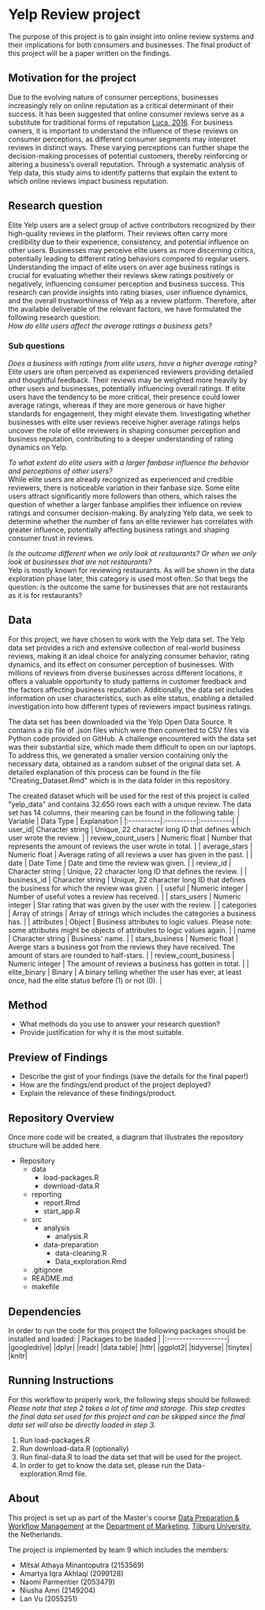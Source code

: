 # Yelp Review project
The purpose of this project is to gain insight into online review systems and their implications for both consumers and businesses. 
The final product of this project will be a paper written on the findings. 

## Motivation for the project
 Due to the evolving nature of consumer perceptions, businesses increasingly rely on online reputation as a
 critical determinant of their success. It has been suggested that online consumer reviews serve as a substitute
 for traditional forms of reputation [Luca, 2016](https://www.hbs.edu/ris/Publication%20Files/12-016_a7e4a5a2-03f9-490d-b093-8f951238dba2.pdf). 
 For business owners, it is important to understand the  influence of these reviews on consumer perceptions, 
 as different consumer segments may interpret reviews in distinct ways. 
 These varying perceptions can further shape the decision-making processes of potential customers, 
 thereby reinforcing or altering a business’s overall reputation. Through a systematic analysis
 of Yelp data, this study aims to identify patterns that explain the extent to which online reviews impact
 business reputation.

## Research question
 Elite Yelp users are a select group of active contributors recognized by their high-quality reviews in the
 platform. Their reviews often carry more credibility due to their experience, consistency, and potential
 influence on other users. Businesses may perceive elite users as more discerning critics, potentially leading
 to different rating behaviors compared to regular users. Understanding the impact of elite users on aver
age business ratings is crucial for evaluating whether their reviews skew ratings positively or negatively,
 influencing consumer perception and business success. This research can provide insights into rating biases,
 user influence dynamics, and the overall trustworthiness of Yelp as a review platform. Therefore, after the
 available deliverable of the relevant factors, we have formulated the following research question: <br>
 _How do elite users affect the average ratings a business gets?_

 ### Sub questions
_Does a business with ratings from elite users, have a higher average rating?_ <br>
 Elite users are often perceived as experienced reviewers providing detailed and thoughtful feedback. Their
 reviews may be weighted more heavily by other users and businesses, potentially influencing overall ratings.
 If elite users have the tendency to be more critical, their presence could lower average ratings, whereas if they
 are more generous or have higher standards for engagement, they might elevate them. Investigating whether
 businesses with elite user reviews receive higher average ratings helps uncover the role of elite reviewers
 in shaping consumer perception and business reputation, contributing to a deeper understanding of rating
 dynamics on Yelp.

 _To what extent do elite users with a larger fanbase influence the behavior and perceptions of other users?_ <br>
 While elite users are already recognized as experienced and credible reviewers, there is noticeable variation in
 their fanbase size. Some elite users attract significantly more followers than others, which raises the question
 of whether a larger fanbase amplifies their influence on review ratings and consumer decision-making. By
 analyzing Yelp data, we seek to determine whether the number of fans an elite reviewer has correlates with
 greater influence, potentially affecting business ratings and shaping consumer trust in reviews.

 _Is the outcome different when we only look at restaurants? Or when we only look at businesses that are not
 restaurants?_ <br>
 Yelp is mostly known for reviewing restaurants. As will be shown in the data exploration phase later, this
 category is used most often. So that begs the question: is the outcome the same for businesses that are not
 restaurants as it is for restaurants?

## Data
For this project, we have chosen to work with the Yelp data set. The Yelp data set provides a rich and
 extensive collection of real-world business reviews, making it an ideal choice for analyzing consumer behavior, rating dynamics, and its effect on consumer perception of businesses. 
 With millions of reviews from diverse businesses across different locations, it offers a valuable opportunity to study patterns in customer
 feedback and the factors affecting business reputation. Additionally, the data set includes information on
 user characteristics, such as elite status, enabling a detailed investigation into how different types of reviewers
 impact business ratings. 

The data set has been downloaded via the Yelp Open Data Source. It contains a zip file of .json files which
 were then converted to CSV files via Python code provided on GitHub.
 A challenge encountered with the data set was their substantial size, which made them difficult to open on
 our laptops. To address this, we generated a smaller version containing only the necessary data, obtained
 as a random subset of the original data set. A detailed explanation of this process can be found in the
 file "Creating_Dataset.Rmd" which is in the data folder in this repository.

 The created dataset which will be used for the rest of this project is called "yelp_data" and contains 32.650 rows each with a unique review.
 The data set has 14 columns, their meaning can be found in the following table:
 | Variable | Data Type | Explanation |
|:----------|:----------|:----------|
| user_id| Character string | Unique, 22 character long ID that defines which user wrote the review. |
| review_count_users | Numeric float | Number that represents the amount of reviews the user wrote in total. |
| average_stars | Numeric float | Average rating of all reviews a user has given in the past. |
| date | Date Time | Date and time the review was given. |
| review_id | Character string | Unique, 22 character long ID that defines the review. |
| business_id | Character string | Unique, 22 character long ID that defines the business for which the review was given. |
| useful | Numeric integer | Number of useful votes a review has received. |
| stars_users | Numeric integer | Star rating that was given by the user with the review. |
| categories | Array of strings | Array of strings which includes the categories a business has. |
| attributes | Object | Business attributes to logic values. Please note: some attributes might be objects of attributes to logic values again. | 
| name | Character string | Business' name. |
| stars_business | Numeric float | Averge stars a business got from the reviews they have received. The amount of stars are rounded to half-stars. |
| review_count_business | Numeric integer | The amount of reviews a business has gotten in total. |
| elite_binary | Binary | A binary telling whether the user has ever, at least once, had the elite status before (1) or not (0). |

## Method

- What methods do you use to answer your research question?
- Provide justification for why it is the most suitable. 

## Preview of Findings 
- Describe the gist of your findings (save the details for the final paper!)
- How are the findings/end product of the project deployed?
- Explain the relevance of these findings/product. 

## Repository Overview 

Once more code will be created, a diagram that illustrates the repository structure will be added here.
- Repository
  - data
    - load-packages.R
    - download-data.R
  - reporting
    - report.Rmd
    - start_app.R
  - src
    - analysis
      - analysis.R
    - data-preparation 
      - data-cleaning.R
      - Data_exploration.Rmd
  - .gitignore
  - README.md 
  - makefile


## Dependencies 

In order to run the code for this project the following packages should be installed and loaded:
| Packages to be loaded |
|:-------------------|
|googledrive|
|dplyr|
|readr|
|data.table|
|httr|
|ggplot2|
|tidyverse|
|tinytex|
|knitr|

## Running Instructions 
For this workflow to properly work, the following steps should be followed:
_Please note that step 2 takes a lot of time and storage. This step creates the final data set used for this project and can be skipped since the final data set will also be directly loaded in step 3._
1. Run load-packages.R 
2. Run download-data.R (optionally)
3. Run final-data.R to load the data set that will be used for the project. 
4. In order to get to know the data set, please run the Data-exploration.Rmd file. 

## About 

This project is set up as part of the Master's course [Data Preparation & Workflow Management](https://dprep.hannesdatta.com/) at the [Department of Marketing](https://www.tilburguniversity.edu/about/schools/economics-and-management/organization/departments/marketing), [Tilburg University](https://www.tilburguniversity.edu/), the Netherlands.

The project is implemented by team 9 which includes the members: 
- Mitsal Athaya Minantoputra (2153569)
- Amartya Iqra Akhlaqi (2099128)
- Naomi Parmentier (2053479)
- Niusha Amri (2149204)
- Lan Vu (2055251)

